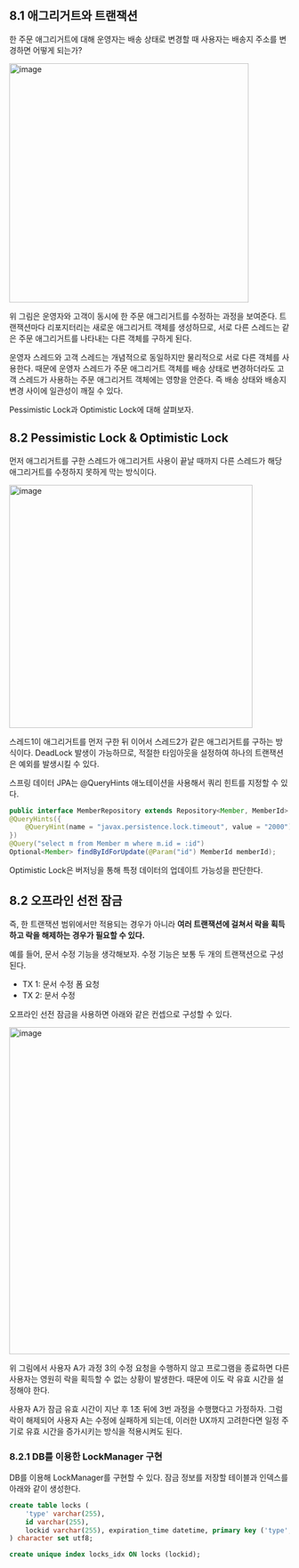 ## 8.1 애그리거트와 트랜잭션

한 주문 애그리거트에 대해 운영자는 배송 상태로 변경할 때 사용자는 배송지 주소를 변경하면 어떻게 되는가?

<img width="430" alt="image" src="https://github.com/user-attachments/assets/32631299-8b2c-4efb-a211-4c5ae349130f" />


위 그림은 운영자와 고객이 동시에 한 주문 애그리거트를 수정하는 과정을 보여준다. 트랜잭션마다 리포지터리는 새로운 애그리거트 객체를 생성하므로, 서로 다른 스레드는 같은 주문 애그리거트를 나타내는 다른 객체를 구하게 된다.

운영자 스레드와 고객 스레드는 개념적으로 동일하지만 물리적으로 서로 다른 객체를 사용한다. 때문에 운영자 스레드가 주문 애그리거트 객체를 배송 상태로 변경하더라도 고객 스레드가 사용하는 주문 애그리거트 객체에는 영향을 안준다. 즉 배송 상태와 배송지 변경 사이에 일관성이 깨질 수 있다.

Pessimistic Lock과 Optimistic Lock에 대해 살펴보자.

## 8.2 Pessimistic Lock & Optimistic Lock

먼저 애그리거트를 구한 스레드가 애그리거트 사용이 끝날 때까지 다른 스레드가 해당 애그리거트를 수정하지 못하게 막는 방식이다. 

<img width="437" alt="image" src="https://github.com/user-attachments/assets/87c7a6f7-f48d-4548-9e7f-1d03bbe4a0c5" />


스레드1이 애그리거트를 먼저 구한 뒤 이어서 스레드2가 같은 애그리거트를 구하는 방식이다. DeadLock 발생이 가능하므로,  적절한 타임아웃을 설정하여 하나의 트랜잭션은 예외를 발생시킬 수 있다.

스프링 데이터 JPA는 @QueryHints 애노테이션을 사용해서 쿼리 힌트를 지정할 수 있다.

```java
public interface MemberRepository extends Repository<Member, MemberId> { @Lock(LockModeType.PESSIMISTIC_WRITE)
@QueryHints({
	@QueryHint(name = "javax.persistence.lock.timeout", value = "2000")
})
@Query("select m from Member m where m.id = :id")
Optional<Member> findByIdForUpdate(@Param("id") MemberId memberId);
```

Optimistic Lock은 버저닝을 통해 특정 데이터의 업데이트 가능성을 판단한다.

## 8.2 오프라인 선전 잠금

즉, 한 트랜잭션 범위에서만 적용되는 경우가 아니라 **여러 트랜잭션에 걸쳐서 락을 획득하고 락을 해제하는 경우가 필요할 수 있다.**

예를 들어, 문서 수정 기능을 생각해보자. 수정 기능은 보통 두 개의 트랜잭션으로 구성된다.

- TX 1: 문서 수정 폼 요청
- TX 2: 문서 수정

오프라인 선전 잠금을 사용하면 아래와 같은 컨셉으로 구성할 수 있다.

<img width="588" alt="image" src="https://github.com/user-attachments/assets/acc07ba4-b5a2-4f1f-b3dc-ace9e472d0b4" />


위 그림에서 사용자 A가 과정 3의 수정 요청을 수행하지 않고 프로그램을 종료하면 다른 사용자는 영원히 락을 획득할 수 없는 상황이 발생한다. 때문에 이도 락 유효 시간을 설정해야 한다.

사용자 A가 잠금 유효 시간이 지난 후 1초 뒤에 3번 과정을 수행했다고 가정하자. 그럼 락이 해제되어 사용자 A는 수정에 실패하게 되는데, 이러한 UX까지 고려한다면 일정 주기로 유효 시간을 증가시키는 방식을 적용시켜도 된다.

### 8.2.1 DB를 이용한 LockManager 구현

DB를 이용해 LockManager를 구현할 수 있다. 잠금 정보를 저장할 테이블과 인덱스를 아래와 같이 생성한다.

```sql
create table locks (
	'type' varchar(255),
	id varchar(255),
	lockid varchar(255), expiration_time datetime, primary key ('type', id)
) character set utf8;

create unique index locks_idx ON locks (lockid);
```
